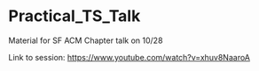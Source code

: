 # Practical_TS_Talk

Material for SF ACM Chapter talk on 10/28

Link to session: https://www.youtube.com/watch?v=xhuv8NaaroA

